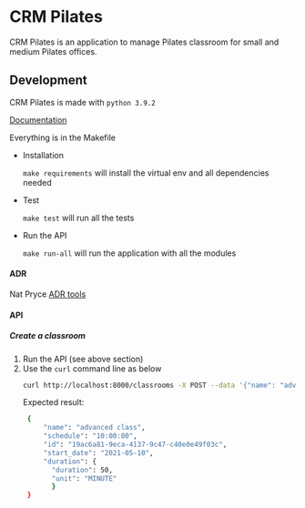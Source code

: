 # CRM Pilates

CRM Pilates is an application to manage Pilates classroom for small and medium Pilates offices.

## Development
CRM Pilates is made with `python 3.9.2`

[Documentation](https://miro.com/app/board/o9J_leSmQNU=/)

Everything is in the Makefile

- Installation
  
  `make requirements` will install the virtual env and all dependencies needed
- Test

  `make test` will run all the tests
- Run the API

  `make run-all` will run the application with all the modules

#### ADR

Nat Pryce [ADR tools](https://github.com/npryce/adr-tools) 

#### API

##### Create a classroom
1. Run the API (see above section)
2. Use the `curl` command line as below
   ```bash
   curl http://localhost:8000/classrooms -X POST --data '{"name": "advanced class", "start_date": "2021-05-10T10:00", "duration": {"duration": 50, "unit": "MINUTE"}}' -H"Content-Type: application/json" -v | jq
   ```
   Expected result:
   ```bash
    {
        "name": "advanced class",
        "schedule": "10:00:00",
        "id": "19ac6a81-9eca-4137-9c47-c40e0e49f03c",
        "start_date": "2021-05-10",
        "duration": {
          "duration": 50,
          "unit": "MINUTE"
          }
    }
   ```